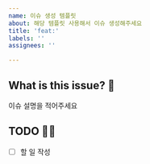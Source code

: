 ```yaml
---
name: 이슈 생성 템플릿
about: 해당 템플릿 사용해서 이슈 생성해주세요
title: 'feat:'
labels: ''
assignees: ''

---
```


<!---
❗️ 이슈 제목은 아래의 형식을 맞춰주세요

- feat: 기능 추가
- fix: 에러 수정, 버그 수정
- chore: gradle 세팅, 위의 것 이외에 거의 모든 것
- docs: README, 문서
- refactor: 코드 리펙토링 (기능 변경 없이 코드만 수정할 때)
- modify: 코드 수정 (기능의 변화가 있을 때)
- deploy 배포 관련
-->

## What is this issue? 🚀

이슈 설명을 적어주세요

## TODO 🏃‍♀️

- [ ]  할 일 작성
